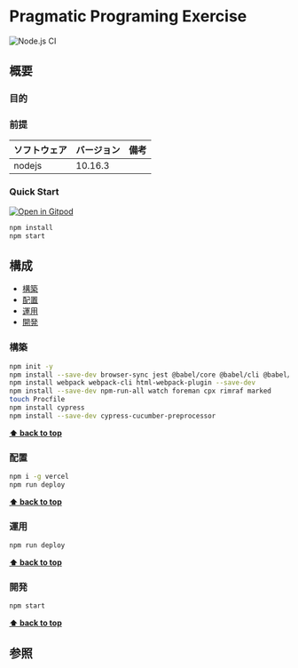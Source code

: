 # Pragmatic Programing Exercise

![Node.js CI](https://github.com/k2works/pragmatic-programing-exercise/workflows/Node.js%20CI/badge.svg)
## 概要

### 目的

### 前提

| ソフトウェア   | バージョン | 備考 |
| :------------- | :--------- | :--- |
| nodejs         | 10.16.3     |      |


### Quick Start

[![Open in Gitpod](https://gitpod.io/button/open-in-gitpod.svg)](https://gitpod.io/#https://github.com/k2works/pragmatic-programing-exercise)

```bash
npm install
npm start
```

## 構成

- [構築](#構築)
- [配置](#配置)
- [運用](#運用)
- [開発](#開発)

### 構築

```bash
npm init -y
npm install --save-dev browser-sync jest @babel/core @babel/cli @babel/preset-env @babel/register
npm install webpack webpack-cli html-webpack-plugin --save-dev
npm install --save-dev npm-run-all watch foreman cpx rimraf marked
touch Procfile
npm install cypress
npm install --save-dev cypress-cucumber-preprocessor
```

**[⬆ back to top](#構成)**

### 配置


```bash
npm i -g vercel
npm run deploy
```


**[⬆ back to top](#構成)**

### 運用

```bash
npm run deploy
```

**[⬆ back to top](#構成)**

### 開発

```bash
npm start
```

**[⬆ back to top](#構成)**

## 参照